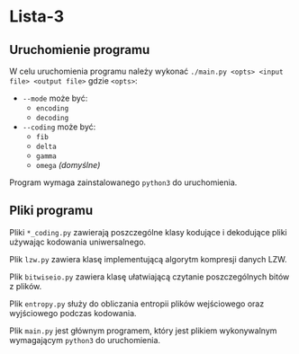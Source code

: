 # Lista-3

## Uruchomienie programu

W celu uruchomienia programu należy wykonać `./main.py <opts> <input file> <output file>` gdzie `<opts>`:

  - `--mode` może być:
    - `encoding`
    - `decoding`
  - `--coding` może być:
    - `fib`
    - `delta`
    - `gamma`
    - `omega` *(domyślne)*

Program wymaga zainstalowanego `python3` do uruchomienia.

## Pliki programu

Pliki `*_coding.py` zawierają poszczególne klasy kodujące i dekodujące pliki używając kodowania uniwersalnego.

Plik `lzw.py` zawiera klasę implementującą algorytm kompresji danych LZW.

Plik `bitwiseio.py` zawiera klasę ułatwiającą czytanie poszczególnych bitów z plików.

Plik `entropy.py` służy do obliczania entropii plików wejściowego oraz wyjściowego podczas kodowania.

Plik `main.py` jest głównym programem, który jest plikiem wykonywalnym wymagającym `python3` do uruchomienia.
